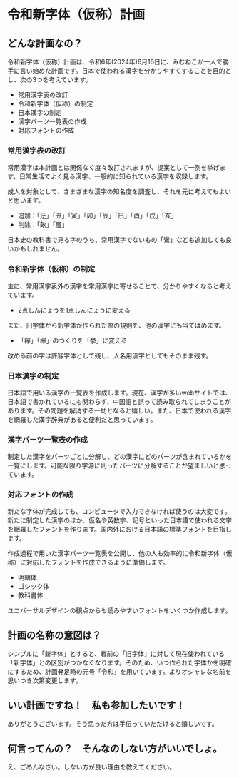 # 令和新字体（仮称）計画

## どんな計画なの？
令和新字体（仮称）計画は、令和6年(2024年)6月16日に、みむねこが一人で勝手に言い始めた計画です。日本で使われる漢字を分かりやすくすることを目的とし、次の3つを考えています。

- 常用漢字表の改訂
- 令和新字体（仮称）の制定
- 日本漢字の制定
- 漢字パーツ一覧表の作成
- 対応フォントの作成

### 常用漢字表の改訂
常用漢字は本計画とは関係なく度々改訂されますが、提案として一例を挙げます。日常生活でよく見る漢字、一般的に知られている漢字を収録します。

成人を対象として、さまざまな漢字の知名度を調査し、それを元に考えてもよいと思います。

- 追加：「迂」「丑」「寅」「卯」「辰」「巳」「酉」「戌」「亥」
- 削除：「畝」「璽」

日本史の教科書で見る字のうち、常用漢字でないもの「鸞」なども追加しても良いかもしれません。

### 令和新字体（仮称）の制定
主に、常用漢字表外の漢字を常用漢字に寄せることで、分かりやすくなると考えています。

- 2点しんにょうを1点しんにょうに変える

また、旧字体から新字体が作られた際の規則を、他の漢字にも当てはめます。

- 「襷」「欅」のつくりを「挙」に変える

改める前の字は許容字体として残し、人名用漢字としてもそのまま残す。

### 日本漢字の制定
日本語で用いる漢字の一覧表を作成します。現在、漢字が多いwebサイトでは、日本語で書かれているにも関わらず、中国語と誤って読み取られてしまうことがあります。その問題を解消する一助となると嬉しい。また、日本で使われる漢字を網羅した漢字辞典があると便利だと思っています。

### 漢字パーツ一覧表の作成
制定した漢字をパーツごとに分解し、どの漢字にどのパーツが含まれているかを一覧にします。可能な限り字源に則ったパーツに分解することが望ましいと思っています。

### 対応フォントの作成
新たな字体が完成しても、コンピュータで入力できなければ使うのは大変です。新たに制定した漢字のほか、仮名や英数字、記号といった日本語で使われる文字を網羅したフォントを作ります。国内外における日本語の標準フォントを目指します。

作成過程で用いた漢字パーツ一覧表を公開し、他の人も効率的に令和新字体（仮称）に対応したフォントを作成できるように準備します。

- 明朝体
- ゴシック体
- 教科書体

ユニバーサルデザインの観点からも読みやすいフォントをいくつか作成します。

## 計画の名称の意図は？
シンプルに「新字体」とすると、戦前の「旧字体」に対して現在使われている「新字体」との区別がつかなくなります。そのため、いつ作られた字体かを明確にするため、計画発足時の元号「令和」を用いています。よりオシャレな名前を思いつき次第変更します。

## いい計画ですね！　私も参加したいです！
ありがとうございます。そう思った方は手伝っていただけると嬉しいです。

## 何言ってんの？　そんなのしない方がいいでしょ。
え、ごめんなさい。しない方が良い理由を教えてください。
